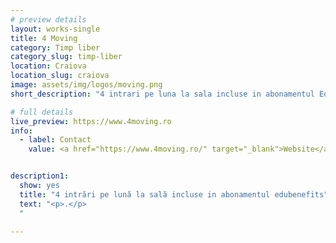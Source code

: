 ```yaml
---
# preview details
layout: works-single
title: 4 Moving
category: Timp liber
category_slug: timp-liber
location: Craiova
location_slug: craiova
image: assets/img/logos/moving.png
short_description: "4 intrari pe luna la sala incluse in abonamentul EduBenefits"

# full details
live_preview: https://www.4moving.ro
info:
  - label: Contact
    value: <a href="https://www.4moving.ro/" target="_blank">Website</a>


description1:
  show: yes
  title: "4 intrări pe lună la sală incluse in abonamentul edubenefits" 
  text: "<p>.</p>
  "

---
```

